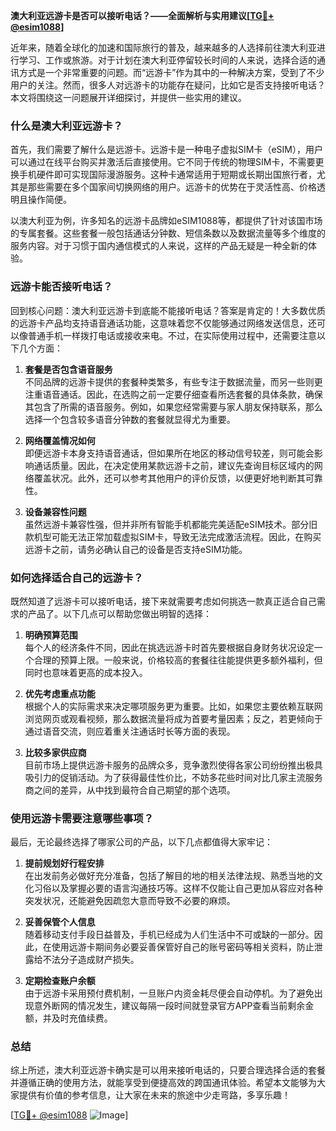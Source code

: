 **澳大利亚远游卡是否可以接听电话？——全面解析与实用建议[[TG💪+ @esim1088](https://t.me/s/esim1088)]**

近年来，随着全球化的加速和国际旅行的普及，越来越多的人选择前往澳大利亚进行学习、工作或旅游。对于计划在澳大利亚停留较长时间的人来说，选择合适的通讯方式是一个非常重要的问题。而“远游卡”作为其中的一种解决方案，受到了不少用户的关注。然而，很多人对远游卡的功能存在疑问，比如它是否支持接听电话？本文将围绕这一问题展开详细探讨，并提供一些实用的建议。

### **什么是澳大利亚远游卡？**

首先，我们需要了解什么是远游卡。远游卡是一种电子虚拟SIM卡（eSIM），用户可以通过在线平台购买并激活后直接使用。它不同于传统的物理SIM卡，不需要更换手机硬件即可实现国际漫游服务。这种卡通常适用于短期或长期出国旅行者，尤其是那些需要在多个国家间切换网络的用户。远游卡的优势在于灵活性高、价格透明且操作简便。

以澳大利亚为例，许多知名的远游卡品牌如eSIM1088等，都提供了针对该国市场的专属套餐。这些套餐一般包括通话分钟数、短信条数以及数据流量等多个维度的服务内容。对于习惯于国内通信模式的人来说，这样的产品无疑是一种全新的体验。

### **远游卡能否接听电话？**

回到核心问题：澳大利亚远游卡到底能不能接听电话？答案是肯定的！大多数优质的远游卡产品均支持语音通话功能，这意味着您不仅能够通过网络发送信息，还可以像普通手机一样拨打电话或接收来电。不过，在实际使用过程中，还需要注意以下几个方面：

1. **套餐是否包含语音服务**  
   不同品牌的远游卡提供的套餐种类繁多，有些专注于数据流量，而另一些则更注重语音通话。因此，在选购之前一定要仔细查看所选套餐的具体条款，确保其包含了所需的语音服务。例如，如果您经常需要与家人朋友保持联系，那么选择一个包含较多语音分钟数的套餐就显得尤为重要。

2. **网络覆盖情况如何**  
   即便远游卡本身支持语音通话，但如果所在地区的移动信号较差，则可能会影响通话质量。因此，在决定使用某款远游卡之前，建议先查询目标区域内的网络覆盖状况。此外，还可以参考其他用户的评价反馈，以便更好地判断其可靠性。

3. **设备兼容性问题**  
   虽然远游卡兼容性强，但并非所有智能手机都能完美适配eSIM技术。部分旧款机型可能无法正常加载虚拟SIM卡，导致无法完成激活流程。因此，在购买远游卡之前，请务必确认自己的设备是否支持eSIM功能。

### **如何选择适合自己的远游卡？**

既然知道了远游卡可以接听电话，接下来就需要考虑如何挑选一款真正适合自己需求的产品了。以下几点可以帮助您做出明智的选择：

1. **明确预算范围**  
   每个人的经济条件不同，因此在挑选远游卡时首先要根据自身财务状况设定一个合理的预算上限。一般来说，价格较高的套餐往往能提供更多额外福利，但同时也意味着更高的成本投入。

2. **优先考虑重点功能**  
   根据个人的实际需求来决定哪项服务更为重要。比如，如果您主要依赖互联网浏览网页或观看视频，那么数据流量将成为首要考量因素；反之，若更倾向于通过语音交流，则应着重关注通话时长等方面的表现。

3. **比较多家供应商**  
   目前市场上提供远游卡服务的品牌众多，竞争激烈使得各家公司纷纷推出极具吸引力的促销活动。为了获得最佳性价比，不妨多花些时间对比几家主流服务商之间的差异，从中找到最符合自己期望的那个选项。

### **使用远游卡需要注意哪些事项？**

最后，无论最终选择了哪家公司的产品，以下几点都值得大家牢记：

1. **提前规划好行程安排**  
   在出发前务必做好充分准备，包括了解目的地的相关法律法规、熟悉当地的文化习俗以及掌握必要的语言沟通技巧等。这样不仅能让自己更加从容应对各种突发状况，还能避免因疏忽大意而导致不必要的麻烦。

2. **妥善保管个人信息**  
   随着移动支付手段日益普及，手机已经成为人们生活中不可或缺的一部分。因此，在使用远游卡期间务必要妥善保管好自己的账号密码等相关资料，防止泄露给不法分子造成财产损失。

3. **定期检查账户余额**  
   由于远游卡采用预付费机制，一旦账户内资金耗尽便会自动停机。为了避免出现意外断网的情况发生，建议每隔一段时间就登录官方APP查看当前剩余金额，并及时充值续费。

### **总结**

综上所述，澳大利亚远游卡确实是可以用来接听电话的，只要合理选择合适的套餐并遵循正确的使用方法，就能享受到便捷高效的跨国通讯体验。希望本文能够为大家提供有价值的参考信息，让大家在未来的旅途中少走弯路，多享乐趣！

[[TG💪+ @esim1088](https://t.me/s/esim1088) ![Image](https://i.postimg.cc/4NQfJmqS/Snipaste-2025-05-13-00-14-12.png)]